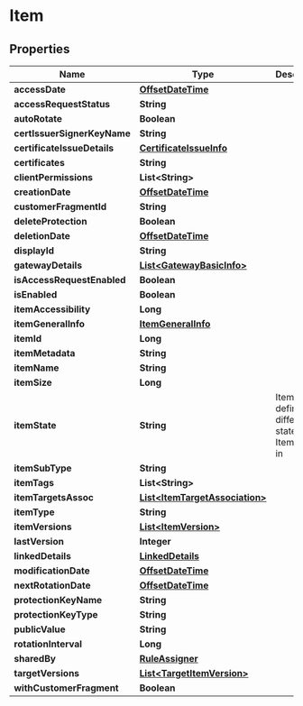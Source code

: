 

# Item

## Properties

Name | Type | Description | Notes
------------ | ------------- | ------------- | -------------
**accessDate** | [**OffsetDateTime**](OffsetDateTime.md) |  |  [optional]
**accessRequestStatus** | **String** |  |  [optional]
**autoRotate** | **Boolean** |  |  [optional]
**certIssuerSignerKeyName** | **String** |  |  [optional]
**certificateIssueDetails** | [**CertificateIssueInfo**](CertificateIssueInfo.md) |  |  [optional]
**certificates** | **String** |  |  [optional]
**clientPermissions** | **List&lt;String&gt;** |  |  [optional]
**creationDate** | [**OffsetDateTime**](OffsetDateTime.md) |  |  [optional]
**customerFragmentId** | **String** |  |  [optional]
**deleteProtection** | **Boolean** |  |  [optional]
**deletionDate** | [**OffsetDateTime**](OffsetDateTime.md) |  |  [optional]
**displayId** | **String** |  |  [optional]
**gatewayDetails** | [**List&lt;GatewayBasicInfo&gt;**](GatewayBasicInfo.md) |  |  [optional]
**isAccessRequestEnabled** | **Boolean** |  |  [optional]
**isEnabled** | **Boolean** |  |  [optional]
**itemAccessibility** | **Long** |  |  [optional]
**itemGeneralInfo** | [**ItemGeneralInfo**](ItemGeneralInfo.md) |  |  [optional]
**itemId** | **Long** |  |  [optional]
**itemMetadata** | **String** |  |  [optional]
**itemName** | **String** |  |  [optional]
**itemSize** | **Long** |  |  [optional]
**itemState** | **String** | ItemState defines the different states an Item can be in |  [optional]
**itemSubType** | **String** |  |  [optional]
**itemTags** | **List&lt;String&gt;** |  |  [optional]
**itemTargetsAssoc** | [**List&lt;ItemTargetAssociation&gt;**](ItemTargetAssociation.md) |  |  [optional]
**itemType** | **String** |  |  [optional]
**itemVersions** | [**List&lt;ItemVersion&gt;**](ItemVersion.md) |  |  [optional]
**lastVersion** | **Integer** |  |  [optional]
**linkedDetails** | [**LinkedDetails**](LinkedDetails.md) |  |  [optional]
**modificationDate** | [**OffsetDateTime**](OffsetDateTime.md) |  |  [optional]
**nextRotationDate** | [**OffsetDateTime**](OffsetDateTime.md) |  |  [optional]
**protectionKeyName** | **String** |  |  [optional]
**protectionKeyType** | **String** |  |  [optional]
**publicValue** | **String** |  |  [optional]
**rotationInterval** | **Long** |  |  [optional]
**sharedBy** | [**RuleAssigner**](RuleAssigner.md) |  |  [optional]
**targetVersions** | [**List&lt;TargetItemVersion&gt;**](TargetItemVersion.md) |  |  [optional]
**withCustomerFragment** | **Boolean** |  |  [optional]




